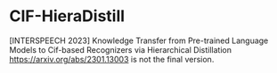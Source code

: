 # CIF-HieraDistill
[INTERSPEECH 2023] Knowledge Transfer from Pre-trained Language Models to Cif-based Recognizers via Hierarchical Distillation https://arxiv.org/abs/2301.13003 is not the final version.
